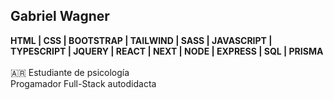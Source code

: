 ## Gabriel Wagner
**HTML | CSS | BOOTSTRAP | TAILWIND | SASS | JAVASCRIPT | TYPESCRIPT | JQUERY | REACT | NEXT | NODE | EXPRESS | SQL | PRISMA** \
<br>
🇦🇷
Estudiante de psicología \
Progamador Full-Stack autodidacta




<!---
gabowagner/gabowagner is a ✨ special ✨ repository because its `README.md` (this file) appears on your GitHub profile.
You can click the Preview link to take a look at your changes.
--->
